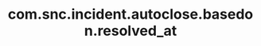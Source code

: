 ---
weight: 1454
layout: page
title: com.snc.incident.autoclose.basedon.resolved_at
description: ""
value: "true"
---